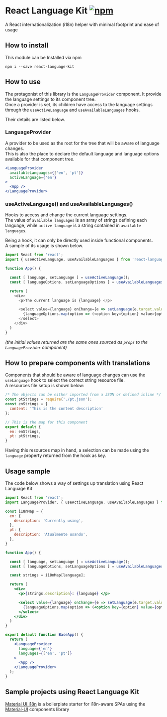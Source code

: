 # React Language Kit  [![npm](https://img.shields.io/npm/v/react-language-kit)](https://www.npmjs.com/package/react-language-kit)
A React internationalization (i18n) helper with minimal footprint and ease of usage

## How to install

This module can be Installed via npm

`npm i --save react-language-kit`

## How to use

The protagonist of this library is the `LanguageProvider` component. It provide the language settings to its component tree.<br>
Once a provider is set, its children have access to the language settings through the `useActiveLanguage` and `useAvailableLanguages` hooks.

Their details are listed below.

### LanguageProvider

A provider to be used as the root for the tree that will be aware of language changes.<br>
This is also the place to declare the default language and language options available for that component tree.

```jsx
<LanguageProvider
  availableLanguages={['en', 'pt']}
  activeLanguage={'en'}
>
  <App />
</LanguageProvider>
```

### useActiveLanguage() and useAvailableLanguages()

Hooks to access and change the current language settings.<br>
The value of `available languages` is an array of strings defining each language, while `active language` is a string contained in `available languages`.

Being a hook, it can only be directly used inside functional components.<br>
A sample of its usage is shown below.

```js
import React from 'react';
import { useActiveLanguage, useAvailableLanguages } from 'react-language-kit';

function App() {

  const [ language, setLanguage ] = useActiveLanguage();
  const [ languageOptions, setLanguageOptions ] = useAvailableLanguages();

  return (
    <div>
      <p>The current language is {language} </p>

      <select value={language} onChange={e => setLanguage(e.target.value)}>
        {languageOptions.map(option => (<option key={option} value={option}>{option.toUpperCase()}</option>))}
      </select>
    </div>
  )
}

```

_(the initial values returned are the same ones sourced as `props` to the `LanguageProvider` component)_


## How to prepare components with translations

Components that should be aware of language changes can use the `useLanguage` hook to select the correct string resource file.<br>
A resources file setup is shown below:

```js
/* The objects can be either imported from a JSON or defined inline */
const ptStrings = require('./pt.json');
const enStrings = {
  content: 'This is the content description'
};

// This is the map for this component
export default {
  en: enStrings,
  pt: ptStrings,
}
```

Having this resources map in hand, a selection can be made using the `language` property returned from the hook as key.

## Usage sample

The code below shows a way of settings up translation using React Language Kit

```jsx
import React from 'react';
import LanguageProvider, { useActiveLanguage, useAvailableLanguages } from 'react-language-kit';

const i18nMap = {
  en: {
    description: 'Currently using',
  },
  pt: {
    description: 'Atualmente usando',
  },
}

function App() {

  const [ language, setLanguage ] = useActiveLanguage();
  const [ languageOptions, setLanguageOptions ] = useAvailableLanguages();

  const strings = i18nMap[language];

  return (
    <div>
      <p>{strings.description}: {language} </p>

      <select value={language} onChange={e => setLanguage(e.target.value)}>
        {languageOptions.map(option => (<option key={option} value={option}>{option.toUpperCase()}</option>))}
      </select>
    </div>
  )
}

export default function BaseApp() {
  return (
    <LanguageProvider
      language={'en'}
      languages={['en', 'pt']}
    >
      <App />
    </LanguageProvider>
  );
}
```

## Sample projects using React Language Kit

[Material UI i18n](https://github.com/znti/material-ui-i18n) is a boilerplate starter for i18n-aware SPAs using the [Material-UI](https://material-ui.com) components library

